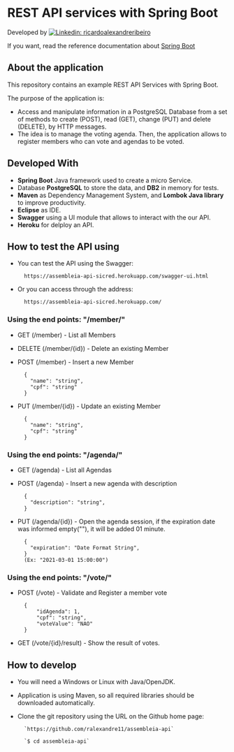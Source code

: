 # REST API services with Spring Boot

Developed by [![Linkedin: ricardoalexandreribeiro](https://img.shields.io/badge/-Ricardo%20Ribeiro-blue?style=flat-square&logo=Linkedin&logoColor=white&link=https://www.linkedin.com/in/ricardoalexandreribeiro/)](https://www.linkedin.com/in/ricardoalexandreribeiro/)

If you want, read the reference documentation about [Spring Boot](https://docs.spring.io/spring-boot/docs/current/reference/htmlsingle/)

## About the application

This repository contains an example REST API Services with Spring Boot.

The purpose of the application is:
* Access and manipulate information in a PostgreSQL Database from a set of methods to create (POST), read (GET), change (PUT) and delete (DELETE), by HTTP messages.
* The idea is to manage the voting agenda. Then, the application allows to register members who can vote and agendas to be voted.


## Developed With

* **Spring Boot** Java framework used to create a micro Service.
* Database **PostgreSQL** to store the data, and **DB2** in memory for tests.
* **Maven** as Dependency Management System, and **Lombok Java library** to improve productivity.
* **Eclipse** as IDE.
* **Swagger** using a UI module that allows to interact with the our API. 
* **Heroku** for delploy an API.


## How to test the API using 

- You can test the API using the Swagger:

		https://assembleia-api-sicred.herokuapp.com/swagger-ui.html

- Or you can access through the address:

		https://assembleia-api-sicred.herokuapp.com/
		
### Using the end points: "/member/"


* GET (/member) - List all Members


* DELETE (/member/{id}) - Delete an existing Member

		
* POST (/member) - Insert a new Member
		
		{
		  "name": "string",
		  "cpf": "string"
		}
		
* PUT (/member/{id}) - Update an existing Member
		
		{
		  "name": "string",
		  "cpf": "string"
		}

### Using the end points: "/agenda/"


* GET (/agenda) - List all Agendas


* POST (/agenda) - Insert a new agenda with description
		
		{
		  "description": "string",
		}
		
* PUT (/agenda/{id}) - Open the agenda session, if the expiration date was informed empty(""), it will be added 01 minute.
		
		{
		  "expiration": "Date Format String",
		}
		(Ex: "2021-03-01 15:00:00")

### Using the end points: "/vote/"


* POST (/vote) - Validate and Register a member vote
		
		{
		    "idAgenda": 1,
		    "cpf": "string",
		    "voteValue": "NAO"
		}
		
* GET (/vote/{id}/result) - Show the result of votes.
		
		
		
## How to develop
* You will need a Windows or Linux with Java/OpenJDK.
* Application is using Maven, so all required libraries should be downloaded automatically.
* Clone the git repository using the URL on the Github home page:

		`https://github.com/ralexandre11/assembleia-api`

		`$ cd assembleia-api`

